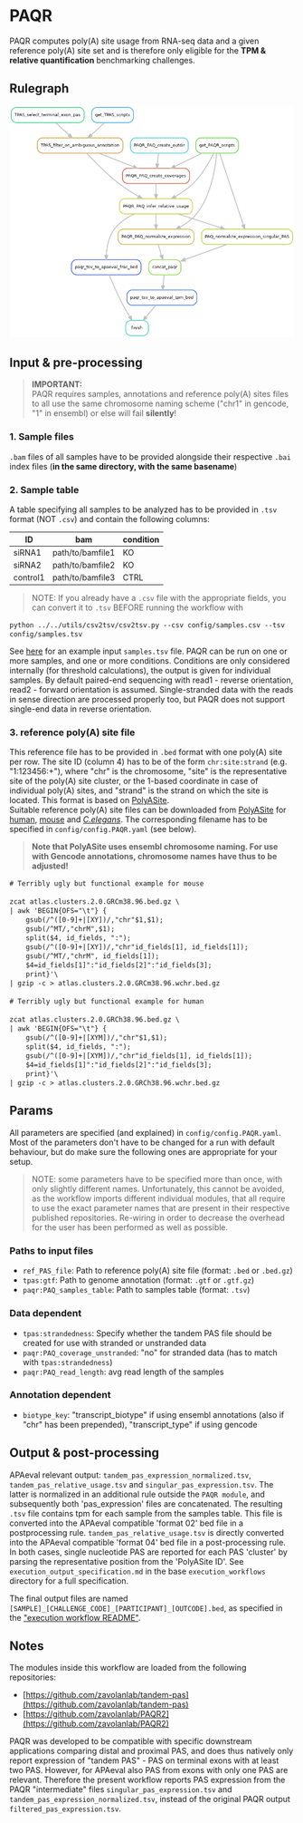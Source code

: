 # PAQR
PAQR computes poly(A) site usage from RNA-seq data and a given reference poly(A) site set and is therefore only eligible for the **TPM & relative quantification** benchmarking challenges.
## Rulegraph

![rulegraph](rulegraph.PAQR.png)

## Input & pre-processing
> **IMPORTANT:**   
PAQR requires samples, annotations and reference poly(A) sites files to all use the same chromosome naming scheme ("chr1" in gencode, "1" in ensembl) or else will fail **silently**!


### 1. Sample files  
`.bam` files of all samples have to be provided alongside their respective `.bai` index files (**in the same directory, with the same basename**)

### 2. Sample table  
A table specifying all samples to be analyzed has to be provided in `.tsv` format (NOT `.csv`) and contain the following columns:   

| ID | bam | condition |
| - | - | - |
| siRNA1 | path/to/bamfile1 | KO |
| siRNA2 | path/to/bamfile2 | KO |
| control1 | path/to/bamfile3 | CTRL |

>NOTE: If you already have a `.csv` file with the appropriate fields, you can convert it to `.tsv` BEFORE running the workflow with
```
python ../../utils/csv2tsv/csv2tsv.py --csv config/samples.csv --tsv config/samples.tsv
```

See [here][sample-table] for an example input `samples.tsv` file. PAQR can be run on one or more samples, and one or more conditions. Conditions are only considered internally (for threshold calculations), the output is given for individual samples. By default paired-end sequencing with read1 - reverse orientation, read2 - forward orientation is assumed. Single-stranded data with the reads in sense direction are processed properly too, but PAQR does not support single-end data in reverse orientation.

### 3. reference poly(A) site file   
This reference file has to be provided in `.bed` format with one poly(A) site per row. The site ID (column 4) has to be of the form `chr:site:strand` (e.g. "1:123456:+"), where "chr" is the chromosome, "site" is the representative site of the poly(A) site cluster, or the 1-based coordinate in case of individual poly(A) sites, and "strand" is the strand on which the site is located. This format is based on [PolyASite][polyasite-web].    
Suitable reference poly(A) site files can be downloaded from [PolyASite][polyasite-web] for [human][human-pas], [mouse][mouse-pas] and [*C.elegans*][worm-pas]. The corresponding filename has to be specified in `config/config.PAQR.yaml` (see below).   
> **Note that PolyASite uses ensembl chromosome naming. For use with Gencode annotations, chromosome names have thus to be adjusted!**
```
# Terribly ugly but functional example for mouse

zcat atlas.clusters.2.0.GRCm38.96.bed.gz \
| awk 'BEGIN{OFS="\t"} {
    gsub(/^([0-9]+|[XY])/,"chr"$1,$1);
    gsub(/^MT/,"chrM",$1);
    split($4, id_fields, ":");
    gsub(/^([0-9]+|[XY])/,"chr"id_fields[1], id_fields[1]);
    gsub(/^MT/,"chrM", id_fields[1]);
    $4=id_fields[1]":"id_fields[2]":"id_fields[3];
    print}'\
| gzip -c > atlas.clusters.2.0.GRCm38.96.wchr.bed.gz

# Terribly ugly but functional example for human

zcat atlas.clusters.2.0.GRCh38.96.bed.gz \
| awk 'BEGIN{OFS="\t"} {
    gsub(/^([0-9]+|[XYM])/,"chr"$1,$1);
    split($4, id_fields, ":");
    gsub(/^([0-9]+|[XYM])/,"chr"id_fields[1], id_fields[1]);
    $4=id_fields[1]":"id_fields[2]":"id_fields[3];
    print}'\
| gzip -c > atlas.clusters.2.0.GRCh38.96.wchr.bed.gz
```

## Params

All parameters are specified (and explained) in `config/config.PAQR.yaml`. Most of the parameters don't have to be changed for a run with default behaviour, but do make sure the following ones are appropriate for your setup.

> NOTE: some parameters have to be specified more than once, with only slightly different names. Unfortunately, this cannot be avoided, as the workflow imports different individual modules, that all require to use the exact parameter names that are present in their respective published repositories. Re-wiring in order to decrease the overhead for the user has been performed as well as possible.
### Paths to input files
- `ref_PAS_file`: Path to reference poly(A) site file (format: `.bed` or `.bed.gz`)
- `tpas:gtf`: Path to genome annotation (format: `.gtf` or `.gtf.gz`)
- `paqr:PAQ_samples_table`: Path to samples table (format: `.tsv`)


### Data dependent
- `tpas:strandedness`: Specify whether the tandem PAS file should be created for use with stranded or unstranded data
- `paqr:PAQ_coverage_unstranded`: "no" for stranded data (has to match with `tpas:strandedness`)
- `paqr:PAQ_read_length`: avg read length of the samples

### Annotation dependent
- `biotype_key`: "transcript_biotype" if using ensembl annotations (also if "chr" has been prepended), "transcript_type" if using gencode


## Output & post-processing

APAeval relevant output: `tandem_pas_expression_normalized.tsv`, `tandem_pas_relative_usage.tsv` and `singular_pas_expression.tsv`. The latter is normalized in an additional rule outside the `PAQR module`, and subsequently both 'pas_expression' files are concatenated. The resulting `.tsv` file contains tpm for each sample from the samples table. This file is converted into the APAeval compatible 'format 02' bed file in a postprocessing rule. `tandem_pas_relative_usage.tsv` is directly converted into the APAeval compatible 'format 04' bed file in a post-processing rule. In both cases, single nucleotide PAS are reported for each PAS 'cluster' by parsing the representative position from the 'PolyASite ID'. See `execution_output_specification.md` in the base `execution_workflows` directory for a full specification.

The final output files are named `[SAMPLE]_[CHALLENGE_CODE]_[PARTICIPANT]_[OUTCODE].bed`, as specified in the ["execution workflow README"][ewf-readme-filenames].

## Notes

The modules inside this workflow are loaded from the following repositories:

- [https://github.com/zavolanlab/tandem-pas](https://github.com/zavolanlab/tandem-pas)
- [https://github.com/zavolanlab/PAQR2](https://github.com/zavolanlab/PAQR2)

PAQR was developed to be compatible with specific downstream applications comparing distal and proximal PAS, and does thus natively only report expression of "tandem PAS" - PAS on terminal exons with at least two PAS. However, for APAeval also PAS from exons with only one PAS are relevant. Therefore the present workflow reports PAS expression from the PAQR "intermediate" files `singular_pas_expression.tsv` and `tandem_pas_expression_normalized.tsv`, instead of the original PAQR output `filtered_pas_expression.tsv`.


[polyasite-web]: <https://polyasite.unibas.ch/atlas>
[human-pas]: <https://polyasite.unibas.ch/download/atlas/2.0/GRCh38.96/atlas.clusters.2.0.GRCh38.96.bed.gz>
[mouse-pas]: <(https://polyasite.unibas.ch/download/atlas/2.0/GRCm38.96/atlas.clusters.2.0.GRCm38.96.bed.gz)>
[worm-pas]: <https://polyasite.unibas.ch/download/atlas/2.0/WBcel235/atlas.clusters.2.0.WBcel235.bed.gz>
[sample-table]: config/samples.tsv
[ewf-readme-filenames]: ../README.md#output
